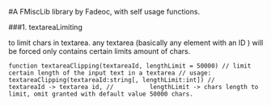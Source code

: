 #A FMiscLib library by Fadeoc, with self usage functions.

###1. textareaLimiting

to limit chars in textarea. any textarea (basically any element with an ID ) will be forced only contains certain limits amount of chars.

`
function textareaClipping(textareaId, lengthLimit = 50000)
// limit certain length of the input text in a textarea
// usage: textareaClipping(textareaId:string[, lengthLimit:int])
//          textareaId -> textarea id,
//          lengthLimit -> chars length to limit, omit granted with default value 50000 chars.
`